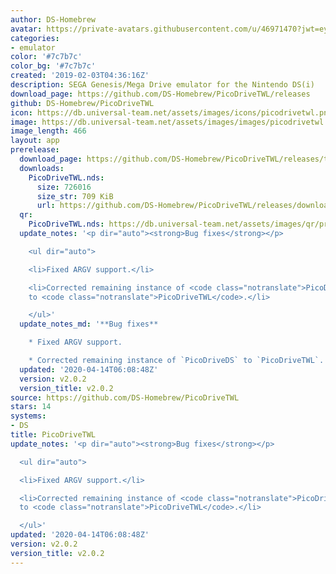 ```yaml
---
author: DS-Homebrew
avatar: https://private-avatars.githubusercontent.com/u/46971470?jwt=eyJhbGciOiJIUzI1NiIsInR5cCI6IkpXVCJ9.eyJpc3MiOiJnaXRodWIuY29tIiwiYXVkIjoicmF3LmdpdGh1YnVzZXJjb250ZW50LmNvbSIsImtleSI6ImtleTEiLCJleHAiOjE3MzQ2NzY1NjAsIm5iZiI6MTczNDY3NTM2MCwicGF0aCI6Ii91LzQ2OTcxNDcwIn0.u8IdkUfYkmJYfCOLhg0szypGjZXpWJVzepg4XNLi3DM&v=4
categories:
- emulator
color: '#7c7b7c'
color_bg: '#7c7b7c'
created: '2019-02-03T04:36:16Z'
description: SEGA Genesis/Mega Drive emulator for the Nintendo DS(i)
download_page: https://github.com/DS-Homebrew/PicoDriveTWL/releases
github: DS-Homebrew/PicoDriveTWL
icon: https://db.universal-team.net/assets/images/icons/picodrivetwl.png
image: https://db.universal-team.net/assets/images/images/picodrivetwl.png
image_length: 466
layout: app
prerelease:
  download_page: https://github.com/DS-Homebrew/PicoDriveTWL/releases/tag/v2.0.2
  downloads:
    PicoDriveTWL.nds:
      size: 726016
      size_str: 709 KiB
      url: https://github.com/DS-Homebrew/PicoDriveTWL/releases/download/v2.0.2/PicoDriveTWL.nds
  qr:
    PicoDriveTWL.nds: https://db.universal-team.net/assets/images/qr/prerelease/picodrivetwl-nds.png
  update_notes: '<p dir="auto"><strong>Bug fixes</strong></p>

    <ul dir="auto">

    <li>Fixed ARGV support.</li>

    <li>Corrected remaining instance of <code class="notranslate">PicoDriveDS</code>
    to <code class="notranslate">PicoDriveTWL</code>.</li>

    </ul>'
  update_notes_md: '**Bug fixes**

    * Fixed ARGV support.

    * Corrected remaining instance of `PicoDriveDS` to `PicoDriveTWL`.'
  updated: '2020-04-14T06:08:48Z'
  version: v2.0.2
  version_title: v2.0.2
source: https://github.com/DS-Homebrew/PicoDriveTWL
stars: 14
systems:
- DS
title: PicoDriveTWL
update_notes: '<p dir="auto"><strong>Bug fixes</strong></p>

  <ul dir="auto">

  <li>Fixed ARGV support.</li>

  <li>Corrected remaining instance of <code class="notranslate">PicoDriveDS</code>
  to <code class="notranslate">PicoDriveTWL</code>.</li>

  </ul>'
updated: '2020-04-14T06:08:48Z'
version: v2.0.2
version_title: v2.0.2
---
```

